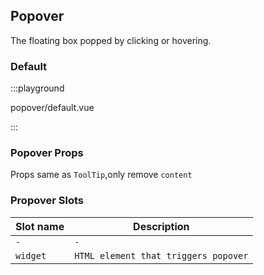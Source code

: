 ## Popover

The floating box popped by clicking or hovering.

### Default

:::playground

popover/default.vue

:::

### Popover Props

Props same as <fe-link to="/en-us/components/tooltip">`ToolTip`</fe-link>,only remove `content`

### Propover Slots

| Slot name | Description                          |
| --------- | ------------------------------------ |
| `-`       | `-`                                  |
| `widget`  | `HTML element that triggers popover` |
